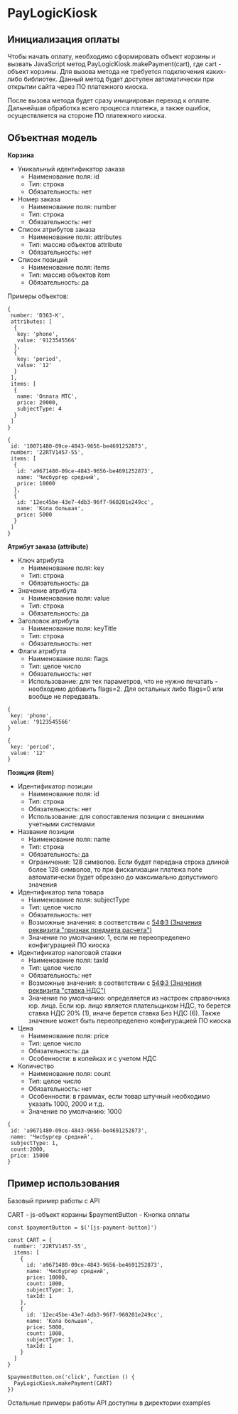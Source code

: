 PayLogicKiosk
================================================================================
Инициализация оплаты
--------------------------------------------------------------------------------
Чтобы начать оплату, необходимо сформировать объект корзины и вызвать JavaScript метод PayLogicKiosk.makePayment(cart), где cart - объект корзины.
Для вызова метода не требуется подключения каких-либо библиотек. Данный метод будет доступен автоматически при открытии сайта через ПО платежного киоска.

После вызова метода будет сразу инициирован переход к оплате. Дальнейшая обработка всего процесса платежа, а также ошибок, осуществляется на стороне ПО платежного киоска.

Объектная модель
--------------------------------------------------------------------------------
**Корзина**
* Уникальный идентификатор заказа
    * Наименование поля: id
    * Тип: строка
    * Обязательность: нет
* Номер заказа
    * Наименование поля: number
    * Тип: строка
    * Обязательность: нет
* Список атрибутов заказа
    * Наименование поля: attributes
    * Тип: массив объектов attribute
    * Обязательность: нет
* Список позиций
    * Наименование поля: items
    * Тип: массив объектов item
    * Обязательность: да

Примеры объектов:

`````
{
 number: 'D363-K',
 attributes: [
  {
   key: 'phone',
   value: '9123545566'
  },
  {
   key: 'period',
   value: '12'
  }
 ],
 items: [
  {
   name: 'Оплата МТС',
   price: 20000,
   subjectType: 4
  }
 ]
}
`````

`````
{
 id: '10071480-09ce-4843-9656-be4691252873',
 number: '22RTV1457-55',
 items: [
  {
   id: 'a9671480-09ce-4843-9656-be4691252873',
   name: 'Чисбургер средний',
   price: 10000
  },
  {
   id: '12ec45be-43e7-4db3-96f7-960201e249cc',
   name: 'Кола большая',
   price: 5000
  }
 ]
}
`````

**Атрибут заказа (attribute)**

* Ключ атрибута
    * Наименование поля: key
    * Тип: строка
    * Обязательность: да
* Значение атрибута
    * Наименование поля: value
    * Тип: строка
    * Обязательность: да
* Заголовок атрибута
    * Наименование поля: keyTitle
    * Тип: строка
    * Обязательность: нет
* Флаги атрибута
    * Наименование поля: flags
    * Тип: целое число
    * Обязательность: нет
    * Использование: для тех параметров, что не нужно печатать - необходимо добавить flags=2. Для остальных либо flags=0 или вообще не передавать.

`````
{
 key: 'phone',
 value: '9123545566'
}
`````

`````
{
 key: 'period',
 value: '12'
}
`````

**Позиция (item)**

* Идентификатор позиции
    * Наименование поля: id
    * Тип: строка
    * Обязательность: нет
    * Использование: для сопоставления позиции с внешними учетными системами
* Название позиции
    * Наименование поля: name
    * Тип: строка
    * Обязательность: да
    * Ограничения: 128 символов. Если будет передана строка длиной более 128 символов, то при фискализации платежа поле автоматически будет обрезано до максимально допустимого значения
* Идентификатор типа товара
    * Наименование поля: subjectType
    * Тип: целое число
    * Обязательность: нет
    * Возможные значения: в соответствии с [54ФЗ (Значения реквизита "признак предмета расчета")](http://www.consultant.ru/document/cons_doc_LAW_214339/cfdfbc0cb69618bfb358a7d612a1ac60149a7525/)
    * Значение по умолчанию: 1, если не переопределено конфигурацией ПО киоска
* Идентификатор налоговой ставки
    * Наименование поля: taxId
    * Тип: целое число
    * Обязательность: нет
    * Возможные значения: в соответствии с [54ФЗ (Значения реквизита "ставка НДС")](http://www.consultant.ru/document/cons_doc_LAW_214339/b09199c4b5b68f8c82f3f4aadd06954b4c7914c9/)
    * Значение по умолчанию: определяется из настроек справочника юр. лица. Если юр. лицо является плательщиком НДС, то берется ставка НДС 20% (1), иначе берется ставка Без НДС (6). Также значение может быть переопределено конфигурацией ПО киоска
* Цена
    * Наименование поля: price
    * Тип: целое число
    * Обязательность: да
    * Особенности: в копейках и с учетом НДС
* Количество
    * Наименование поля: count
    * Тип: целое число
    * Обязательность: нет
    * Особенности: в граммах, если товар штучный необходимо указать 1000, 2000 и т.д.
    * Значение по умолчанию: 1000

`````
{
 id: 'a9671480-09ce-4843-9656-be4691252873',
 name: 'Чисбургер средний',
 subjectType: 1,
 count:2000,
 price: 15000
}
`````

Пример использования
--------------------------------------------------------------------------------
Базовый пример работы с API

CART - js-объект корзины
$paymentButton - Кнопка оплаты

`````
const $paymentButton = $('[js-payment-button]')

const CART = {
  number: '22RTV1457-55',
  items: [
    {
      id: 'a9671480-09ce-4843-9656-be4691252873',
      name: 'Чисбургер средний',
      price: 10000,
      count: 1000,
      subjectType: 1,
      taxId: 1
    },
    {
      id: '12ec45be-43e7-4db3-96f7-960201e249cc',
      name: 'Кола большая',
      price: 5000,
      count: 1000,
      subjectType: 1,
      taxId: 1
    }
  ]
}

$paymentButton.on('click', function () {
  PayLogicKiosk.makePayment(CART)
})

`````
Остальные примеры работы API доступны в директории examples
